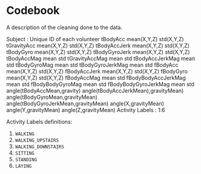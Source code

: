 Codebook
========
A description of the cleaning done to the data.


Subject : Unique ID of each volunteer
tBodyAcc         mean(X,Y,Z) std(X,Y,Z) 
tGravityAcc      mean(X,Y,Z) std(X,Y,Z)
tBodyAccJerk     mean(X,Y,Z) std(X,Y,Z)
tBodyGyro            mean(X,Y,Z) std(X,Y,Z)
tBodyGyroJerk        mean(X,Y,Z) std(X,Y,Z)
tBodyAccMag          mean        std
tGravityAccMag       mean        std
tBodyAccJerkMag      mean        std
tBodyGyroMag         mean        std
tBodyGyroJerkMag     mean        std
fBodyAcc             mean(X,Y,Z) std(X,Y,Z)
fBodyAccJerk         mean(X,Y,Z) std(X,Y,Z)
fBodyGyro            mean(X,Y,Z) std(X,Y,Z)
fBodyAccMag          mean        std
fBodyBodyAccJerkMag  mean        std
fBodyBodyGyroMag     mean        std
fBodyBodyGyroJerkMag mean        std
angle(tBodyAccMean,gravity)
angle(tBodyAccJerkMean),gravityMean)
angle(tBodyGyroMean,gravityMean)
angle(tBodyGyroJerkMean,gravityMean)
angle(X,gravityMean)
angle(Y,gravityMean)
angle(Z,gravityMean)
Activity Labels : 1:6


Activity Labels definitions:
1. `WALKING`
2. `WALKING_UPSTAIRS`
3. `WALKING_DOWNSTAIRS`
4. `SITTING`
5. `STANDING`
6. `LAYING`
